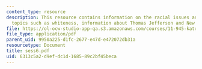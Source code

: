 ```yaml
---
content_type: resource
description: This resource contains information on the racial issues and includes
  topics such as whiteness, information about Thomas Jefferson and New Orleans.
file: https://ol-ocw-studio-app-qa.s3.amazonaws.com/courses/11-945-katrina-practicum-spring-2006/6313c5a2d9efdc1d168589c2bf45beca_sess6.pdf
file_type: application/pdf
parent_uid: 9950a225-d1fc-2677-e47d-e472072db31a
resourcetype: Document
title: sess6.pdf
uid: 6313c5a2-d9ef-dc1d-1685-89c2bf45beca
---
```

